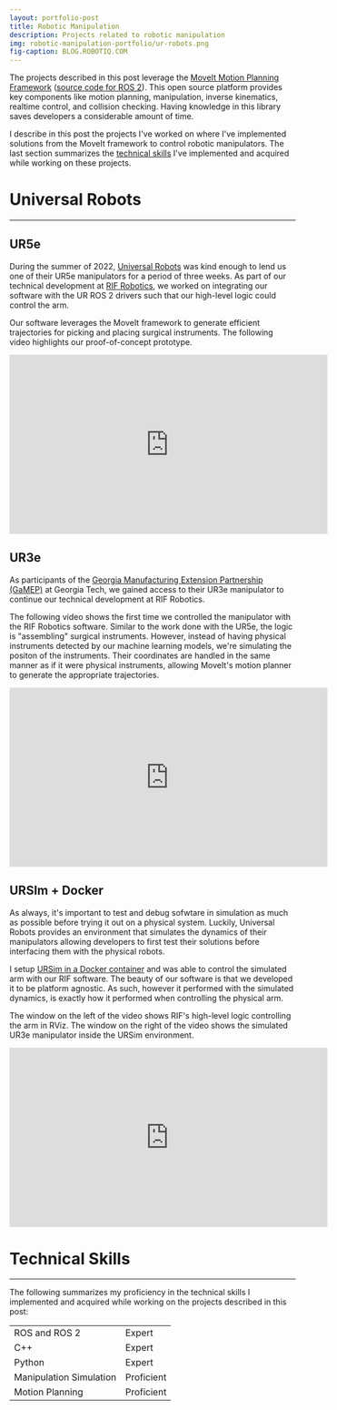 ```yaml
---
layout: portfolio-post
title: Robotic Manipulation
description: Projects related to robotic manipulation
img: robotic-manipulation-portfolio/ur-robots.png
fig-caption: BLOG.ROBOTIQ.COM
---
```


The projects described in this post leverage
the [MoveIt Motion Planning Framework](https://moveit.ros.org/)
([source code for ROS 2](https://github.com/ros-planning/moveit2)). This open
source platform provides key components like motion planning, manipulation,
inverse kinematics, realtime control, and collision checking. Having knowledge
in this library saves developers a considerable amount of time.

I describe in this post the projects I've worked on where I've implemented
solutions from the MoveIt framework to control robotic manipulators. The last
section summarizes the [technical skills](#manipulation-skills) I've implemented
and acquired while working on these projects.

# Universal Robots <a id="headerlink" name="manipulation-ur" href="#manipulation-ur" title="Permalink to this headline"></a>
------------------

## UR5e <a id="headerlink" name="manipulation-ur5e" href="#manipulation-ur5e" title="Permalink to this headline"></a>

During the summer of 2022, [Universal Robots](https://www.universal-robots.com/)
was kind enough to lend us one of their UR5e manipulators for a period of three
weeks. As part of our technical development
at [RIF Robotics](https://www.rifrobotics.com/), we worked on integrating our
software with the UR ROS 2 drivers such that our high-level logic could control
the arm.

Our software leverages the MoveIt framework to generate efficient trajectories
for picking and placing surgical instruments. The following video highlights our
proof-of-concept prototype.

<div id="video-container">

<iframe width="560" height="315" src="https://www.youtube.com/embed/ptR2k0P6Efs"
title="YouTube video player" frameborder="0" allow="accelerometer; autoplay;
clipboard-write; encrypted-media; gyroscope; picture-in-picture; web-share"
allowfullscreen></iframe>

</div>

## UR3e <a id="headerlink" name="manipulation-ur3e" href="#manipulation-ur3e" title="Permalink to this headline"></a>

As participants of
the
[Georgia Manufacturing Extension Partnership (GaMEP)](https://www.linkedin.com/company/gamep/) at
Georgia Tech, we gained access to their UR3e manipulator to continue our
technical development at RIF Robotics.

The following video shows the first time we controlled the manipulator with the
RIF Robotics software. Similar to the work done with the UR5e, the logic is
"assembling" surgical instruments. However, instead of having physical
instruments detected by our machine learning models, we're simulating the
positon of the instruments. Their coordinates are handled in the same manner as
if it were physical instruments, allowing MoveIt's motion planner to generate
the appropriate trajectories.

<div id="video-container">

<iframe width="560" height="315" src="https://www.youtube.com/embed/DOgEn15ipTY"
title="YouTube video player" frameborder="0" allow="accelerometer; autoplay;
clipboard-write; encrypted-media; gyroscope; picture-in-picture; web-share"
allowfullscreen></iframe>

</div>

## URSIm + Docker <a id="headerlink" name="manipulation-ur-sim" href="#manipulation-ur-sim" title="Permalink to this headline"></a>

As always, it's important to test and debug sofwtare in simulation as much as
possible before trying it out on a physical system. Luckily, Universal Robots
provides an environment that simulates the dynamics of their manipulators
allowing developers to first test their solutions before interfacing them with
the physical robots.

I
setup
[URSim in a Docker container](https://docs.ros.org/en/ros2_packages/rolling/api/ur_robot_driver/installation/ursim_docker.html) and
was able to control the simulated arm with our RIF software. The beauty of our
software is that we developed it to be platform agnostic. As such, however it
performed with the simulated dynamics, is exactly how it performed when
controlling the physical arm.

The window on the left of the video shows RIF's high-level logic controlling the
arm in RViz. The window on the right of the video shows the simulated UR3e
manipulator inside the URSim environment.

<div id="video-container">

<iframe width="560" height="315" src="https://www.youtube.com/embed/cHAnvZpcOx8"
title="YouTube video player" frameborder="0" allow="accelerometer; autoplay;
clipboard-write; encrypted-media; gyroscope; picture-in-picture; web-share"
allowfullscreen></iframe>

</div>

# Technical Skills <a id="headerlink" name="manipulation-skills" href="#manipulation-skills" title="Permalink to this headline"></a>
------------------

The following summarizes my proficiency in the technical skills I implemented
and acquired while working on the projects described in this post:

<table>
  <tr>
    <td class="skills">ROS and ROS 2</td>
    <td>
      <div class="rating">
        <div class="line">
          <div class="tick expert">Expert</div>
        </div>
      </div>
    </td>
  </tr>
  <tr>
    <td class="skills">C++</td>
    <td>
      <div class="rating">
        <div class="line">
          <div class="tick expert">Expert</div>
        </div>
      </div>
    </td>
  </tr>
  <tr>
    <td class="skills">Python</td>
    <td>
      <div class="rating">
        <div class="line">
          <div class="tick expert">Expert</div>
        </div>
      </div>
    </td>
  </tr>
  <tr>
    <td class="skills">Manipulation Simulation</td>
    <td>
      <div class="rating">
        <div class="line">
          <div class="tick proficient">Proficient</div>
        </div>
      </div>
    </td>
  </tr>
  <tr>
    <td class="skills">Motion Planning</td>
    <td>
      <div class="rating">
        <div class="line">
          <div class="tick proficient">Proficient</div>
        </div>
      </div>
    </td>
  </tr>
</table>
